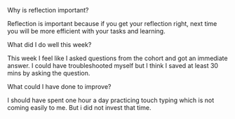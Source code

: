 Why is reflection important?

Reflection is important because if you get your reflection right, next time you will be more efficient with your tasks and learning.

What did I do well this week?

This week I feel like I asked questions from the cohort and got an immediate answer. I could have troubleshooted myself but I think I saved at least 30 mins by asking the question.

What could I have done to improve?

I should have spent one hour a day practicing touch typing which is not coming easily to me. But i did not invest that time.
